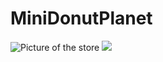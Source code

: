 # MiniDonutPlanet

![Picture of the store](https://i.gyazo.com/d01b612a23087d2c5e664986049341ff.png)
![](https://github.com/MatriXcel/Night-Climb/blob/master/demogif.gif)

